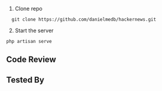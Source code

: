 1. Clone repo

```
  git clone https://github.com/danielmedb/hackernews.git
```

2. Start the server

```
php artisan serve
```

## Code Review

## Tested By


